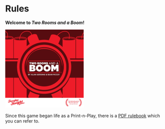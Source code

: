# Rules

**Welcome to _Two Rooms and a Boom_!**

<img alt="Two Rooms and a Boom box art" src="./assets/box-art.png" width="250" />

Since this game began life as a Print-n-Play, there is a [PDF rulebook](rulebook.pdf) which you can refer to.
